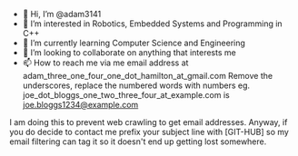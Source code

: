 - 👋 Hi, I’m @adam3141
- 👀 I’m interested in Robotics, Embedded Systems and Programming in C++
- 🌱 I’m currently learning Computer Science and Engineering
- 💞️ I’m looking to collaborate on anything that interests me
- 📫 How to reach me via me email address at adam_three_one_four_one_dot_hamilton_at_gmail.com
  Remove the underscores, replace the numbered words with numbers
  eg. joe_dot_bloggs_one_two_three_four_at_example.com is joe.bloggs1234@example.com
  
I am doing this to prevent web crawling to get email addresses. Anyway, if you do decide to contact me prefix your subject line with [GIT-HUB] so my email filtering can tag it so it doesn't end up getting lost somewhere.

<!---
adam3141/adam3141 is a ✨ special ✨ repository because its `README.md` (this file) appears on your GitHub profile.
You can click the Preview link to take a look at your changes.
--->
